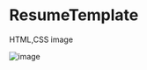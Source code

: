 # ResumeTemplate
HTML,CSS
image

![image](https://user-images.githubusercontent.com/64120304/211310491-4902c5c7-8bf6-4418-aaf4-a339abae42ac.png)
